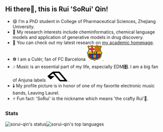 ## Hi there👋, this is Rui 'SoRui' Qin!

- 😄 I’m a PhD student in College of Pharmaceutical Sciences, Zhejiang University.
- 🔭 My research interests include cheminformatics, chemical language models and application of generative models in drug discovery.
- 👀 You can check out my latest research on [my academic homepage](https://sorui-qin.github.io/).
- ⚽ I am a Culér, fan of FC Barcelona ![FCB](fcb.svg).
- 🎶 Music is an essential part of my life, especially EDM🎛️. I am a big fan of Anjuna labels ![Anjuna](ajn.svg). 
- 🕯️ My profile picture is in honor of one of my favorite electronic music bands, Leaving Laurel.
- ⚡ Fun fact: 'SoRui' is the nickname which means 'the crafty Rui'🤪.
  
### Stats
<div>
  <p><img align="left" src="https://github-readme-stats.vercel.app/api?username=sorui-qin&show_icons=true&theme=transparent" alt="sorui-qin's status" /></p>
  <p><img src="https://github-readme-stats.vercel.app/api/top-langs?username=sorui-qin&show_icons=true&layout=compact&theme=transparent" alt="sorui-qin's top languages" /></p>
</div>
